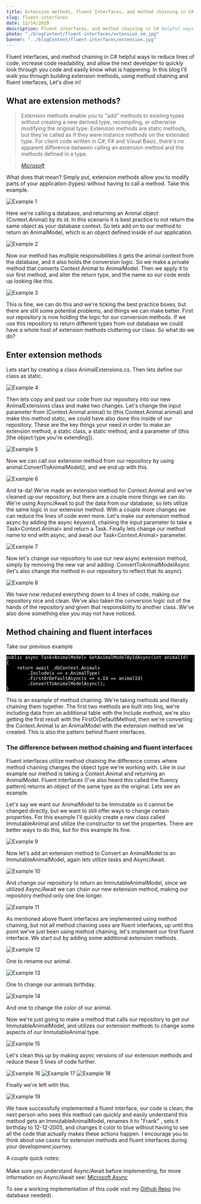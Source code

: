 ```yaml
---
title: Extension methods, fluent Interfaces, and method chaining in C#
slug: fluent-interfaces
date: 12/14/2020
description: Fluent interfaces, and method chaining in C# helpful ways to reduce lines of code, increase code readability, and allow the next developer to quickly look through you code and easily know what is happening. In this blog I'll walk you through building extension methods, using method chaining and fluent interfaces, Let's dive in!
photo: "./blogContent/fluent-interfaces/extension_sm.jpg"
banner: "../blogContent/fluent-interfaces/extension.jpg"
---
```


Fluent interfaces, and method chaining in C# helpful ways to reduce lines of code, increase code readability, and allow the next developer to quickly look through you code and easily know what is happening. In this blog I'll walk you through building extension methods, using method chaining and fluent interfaces, Let's dive in!

## What are extension methods?

> Extension methods enable you to "add" methods to existing types without creating a new derived type, recompiling, or otherwise modifying the original type. Extension methods are static methods, but they're called as if they were instance methods on the extended type. For client code written in C#, F# and Visual Basic, there's no apparent difference between calling an extension method and the methods defined in a type.

> _[Microsoft](https://docs.microsoft.com/en-us/dotnet/csharp/programming-guide/classes-and-structs/extension-methods)_

What does that mean? Simply put, extension methods allow you to modify parts of your application (types) without having to call a method. Take this example.

![Example 1](../blogContent/fluent-interfaces/example1.JPG)

Here we're calling a database, and returning an Animal object (Context.Animal) by its id. In this scenario it is best practice to not return the same object as your database context. So lets add on to our method to return an AnimalModel, which is an object defined inside of our application.

![Example 2](../blogContent/fluent-interfaces/example2.JPG)

Now our method has multiple responsibilities it gets the animal context from the database, and it also holds the conversion logic. So we make a private method that converts Context.Animal to AnimalModel. Then we apply it to our first method, and alter the return type, and the name so our code ends up looking like this.

![Example 3](../blogContent/fluent-interfaces/example3.JPG)

This is fine, we can do this and we're ticking the best practice boxes, but there are still some potential problems, and things we can make better. First our repository is now holding the logic for our conversion methods. If we use this repository to return different types from out database we could have a whole host of extension methods cluttering our class. So what do we do?

## Enter extension methods

Lets start by creating a class AnimalExtensions.cs. Then lets define our class as static.

![Example 4](../blogContent/fluent-interfaces/example4.JPG)

Then lets copy and past our code from our repository into our new AnimalExtensions class and make two changes. Let's change the input parameter from (Context.Animal animal) to (this Context.Animal animal) and make this method static, we could have also done this inside of our repository. These are the key things your need in order to make an extension method, a static class, a static method, and a parameter of (this [the object type you're extending]).

![Example 5](../blogContent/fluent-interfaces/example5.JPG)

Now we can call our extension method from our repository by using animal.ConvertToAnimalModel(), and we end up with this.

![Example 6](../blogContent/fluent-interfaces/example5.JPG)

And ta-da! We've made an extension method for Context.Animal and we've cleaned up our repository, but there are a couple more things we can do. We're using Async/Await to pull the data from our database, so lets utilize the same logic in our extension method. With a couple more changes we can reduce the lines of code even more. Let's make our extension method async by adding the async keyword, chaining the input parameter to take a Task<Context.Animal> and return a Task<AnimalModel>. Finally lets change our method name to end with async, and await our Task<Context.Animal> parameter.

![Example 7](../blogContent/fluent-interfaces/example7.JPG)

Now let's change our repository to use our new async extension method, simply by removing the new var and adding .ConvertToAnimalModelAsync (let's also change the method in our repository to reflect that its async).

![Example 8](../blogContent/fluent-interfaces/example8.JPG)

We have now reduced everything down to 4 lines of code, making our repository nice and clean. We've also taken the conversion logic out of the hands of the repository and given that responsibility to another class. We've also done something else you may not have noticed.

## Method chaining and fluent interfaces

Take our previous example

<div style="background-color: #000000; color:#FFFFFF">

    public async Task<AnimalModel> GetAnimalModelByIdAsync(int animalId)
    {
        return await _dbContext.Animals
            .Include(x => x.AnimalType)
            .FirstOrDefaultAsync(x => x.Id == animalId)
            .ConvertToAnimalModelAsync();
    }

</div>
This is an example of method chaining. We're taking methods and literally chaining them together. The first two methods are built into linq, we're including data from an additional table with the Include method, we're also getting the first result with the FirstOrDefaultMethod, then we're converting the Context.Animal to an AnimalModel with the extension method we've created. This is also the pattern behind fluent interfaces.

### The difference between method chaining and fluent interfaces

Fluent interfaces utilize method chaining the difference comes where method chaining changes the object type we're working with. Like in our example our method is taking a Context.Animal and returning an AnimalModel. Fluent interfaces (I've also heard this called the fluency pattern) returns an object of the same type as the original. Lets see an example.

Let's say we want our AnimalModel to be Immutable so it cannot be changed directly, but we want to still offer ways to change certain properties. For this example I'll quickly create a new class called ImmutableAnimal and utilize the constructor to set the properties. There are better ways to do this, but for this example its fine.

![Example 9](../blogContent/fluent-interfaces/example9.JPG)

Now let's add an extension method to Convert an AnimalModel to an ImmutableAnimalModel, again lets utilize tasks and Async/Await.

![Example 10](../blogContent/fluent-interfaces/example10.JPG)

And change our repository to return an ImmutableAnimalModel, since we utilized Async/Await we can chain our new extension method, making our repository method only one line longer.

![Example 11](../blogContent/fluent-interfaces/example11.JPG)

As mentioned above fluent interfaces are implemented using method chaining, but not all method chaining uses are fluent interfaces, up until this point we've just been using method chaining, let's implement our first fluent interface. We start out by adding some additional extension methods.

![Example 12](../blogContent/fluent-interfaces/example12.JPG)

One to rename our animal.

![Example 13](../blogContent/fluent-interfaces/example13.JPG)

One to change our animals birthday.

![Example 14](../blogContent/fluent-interfaces/example14.JPG)

And one to change the color of our animal.

Now we're just going to make a method that calls our repository to get our ImmutableAnimalModel, and utilizes our extension methods to change some aspects of our ImmutableAnimal type.

![Example 15](../blogContent/fluent-interfaces/example15.JPG)

Let's clean this up by making async versions of our extension methods and reduce these 5 lines of code further.

![Example 16](../blogContent/fluent-interfaces/example16.JPG)
![Example 17](../blogContent/fluent-interfaces/example17.JPG)
![Example 18](../blogContent/fluent-interfaces/example18.JPG)

Finally we're left with this.

![Example 19](../blogContent/fluent-interfaces/example19.JPG)

We have successfully implemented a fluent interface, our code is clean, the next person who sees this method can quickly and easily understand this method gets an ImmutableAnimalModel, renames it to "Frank" , sets it birthday to 12-12-2005, and changes it color to blue without having to see all the code that actually makes these actions happen. I encourage you to think about use cases for extension methods and fluent interfaces during your development journey.

A couple quick notes:
<br></br>Make sure you understand Async/Await before implementing, for more information on Async/Await see: [Microsoft Async](https://docs.microsoft.com/en-us/dotnet/csharp/programming-guide/concepts/async/)

To see a working implementation of this code visit my [Github Repo](https://github.com/wbratz/fluent-interfaces-example) (no database needed).

